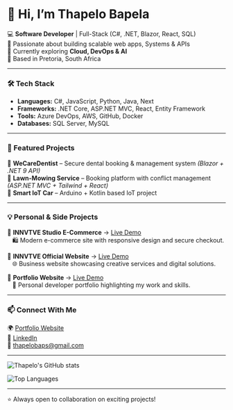 # 👋 Hi, I’m Thapelo Bapela  

💻 **Software Developer** | Full-Stack (C#, .NET, Blazor, React,  SQL)  
🚀 Passionate about building scalable web apps, Systems & APIs  
🌱 Currently exploring **Cloud, DevOps & AI**  
📍 Based in Pretoria, South Africa  

---

### 🛠️ Tech Stack  
- **Languages:** C#, JavaScript, Python, Java, Next 
- **Frameworks:** .NET Core, ASP.NET MVC, React, Entity Framework  
- **Tools:** Azure DevOps, AWS, GitHub, Docker  
- **Databases:** SQL Server, MySQL  

---

### 🌟 Featured Projects  
🔹 **WeCareDentist** – Secure dental booking & management system *(Blazor + .NET 9 API)*  
🔹 **Lawn-Mowing Service** – Booking platform with conflict management *(ASP.NET MVC + Tailwind + React)*  
🔹 **Smart IoT Car** – Arduino + Kotlin based IoT project  

---

### 💡 Personal & Side Projects  
🔸 **INNVTVE Studio E-Commerce** → [Live Demo](https://innvtve-studio-tawny.vercel.app/)  
&nbsp;&nbsp;&nbsp;🛍️ Modern e-commerce site with responsive design and secure checkout.  

🔸 **INNVTVE Official Website** → [Live Demo](https://innvtve.vercel.app/)  
&nbsp;&nbsp;&nbsp;🌐 Business website showcasing creative services and digital solutions.  

🔸 **Portfolio Website** → [Live Demo](https://thapelobapela.vercel.app)  
&nbsp;&nbsp;&nbsp;🎨 Personal developer portfolio highlighting my work and skills.  

---

### 📫 Connect With Me  
🌍 [Portfolio Website](https://thapelobapela.vercel.app)  
💼 [LinkedIn](https://www.linkedin.com/in/thapelo-bapela-859a5471/)  
📧 thapelobaps@gmail.com  

---

![Thapelo's GitHub stats](https://github-readme-stats.vercel.app/api?username=thapelobaps&show_icons=true&theme=radical)

![Top Languages](https://github-readme-stats.vercel.app/api/top-langs/?username=thapelobaps&layout=compact&theme=radical)

---
⭐️ Always open to collaboration on exciting projects!

